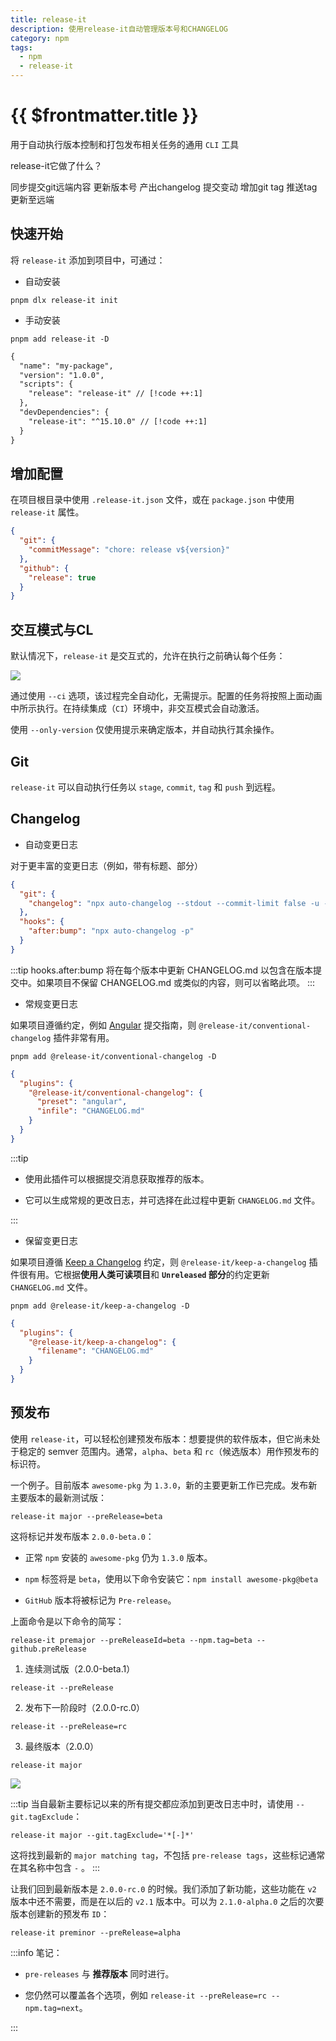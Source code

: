 ```yaml
---
title: release-it
description: 使用release-it自动管理版本号和CHANGELOG
category: npm
tags:
  - npm
  - release-it
---
```



# {{ $frontmatter.title }}


用于自动执行版本控制和打包发布相关任务的通用 `CLI` 工具

release-it它做了什么？

同步提交git远端内容
更新版本号
产出changelog
提交变动
增加git tag
推送tag更新至远端


## 快速开始


将 `release-it` 添加到项目中，可通过：

- 自动安装

```shell
pnpm dlx release-it init
```

- 手动安装

```shell
pnpm add release-it -D
```

```txt
{
  "name": "my-package",
  "version": "1.0.0",
  "scripts": {
    "release": "release-it" // [!code ++:1]
  },
  "devDependencies": {
    "release-it": "^15.10.0" // [!code ++:1]
  }
}
```

## 增加配置


在项目根目录中使用 `.release-it.json` 文件，或在 `package.json` 中使用 `release-it` 属性。

```json lines .release-it.json
{
  "git": {
    "commitMessage": "chore: release v${version}"
  },
  "github": {
    "release": true
  }
}
```

## 交互模式与CL


默认情况下，`release-it` 是交互式的，允许在执行之前确认每个任务：

![](https://github.com/release-it/release-it/blob/main/docs/assets/release-it-interactive.gif?raw=true)

通过使用 `--ci` 选项，该过程完全自动化，无需提示。配置的任务将按照上面动画中所示执行。在持续集成（`CI`）环境中，非交互模式会自动激活。

使用 `--only-version` 仅使用提示来确定版本，并自动执行其余操作。


## Git


`release-it` 可以自动执行任务以 `stage`, `commit`, `tag` 和 `push` 到远程。


## Changelog

- 自动变更日志

对于更丰富的变更日志（例如，带有标题、部分）

```json lines
{
  "git": {
    "changelog": "npx auto-changelog --stdout --commit-limit false -u --template https://raw.githubusercontent.com/release-it/release-it/main/templates/changelog-compact.hbs"
  },
  "hooks": {
    "after:bump": "npx auto-changelog -p"
  }
}
```

:::tip
hooks.after:bump 将在每个版本中更新 CHANGELOG.md 以包含在版本提交中。如果项目不保留 CHANGELOG.md 或类似的内容，则可以省略此项。
:::

- 常规变更日志

如果项目遵循约定，例如 [Angular](https://github.com/angular/angular.js/blob/master/DEVELOPERS.md#commits) 提交指南，则 `@release-it/conventional-changelog` 插件非常有用。

```shell
pnpm add @release-it/conventional-changelog -D
```

```json lines
{
  "plugins": {
    "@release-it/conventional-changelog": {
      "preset": "angular",
      "infile": "CHANGELOG.md"
    }
  }
}
```

:::tip

- 使用此插件可以根据提交消息获取推荐的版本。

- 它可以生成常规的更改日志，并可选择在此过程中更新 `CHANGELOG.md` 文件。

:::

- 保留变更日志

如果项目遵循 [Keep a Changelog](https://keepachangelog.com/zh-CN/1.0.0/) 约定，则 `@release-it/keep-a-changelog` 插件很有用。它根据**使用人类可读项目**和 **`Unreleased` 部分**的约定更新 `CHANGELOG.md` 文件。

```shell
pnpm add @release-it/keep-a-changelog -D
```

```json lines
{
  "plugins": {
    "@release-it/keep-a-changelog": {
      "filename": "CHANGELOG.md"
    }
  }
}
```

## 预发布


使用 `release-it`，可以轻松创建预发布版本：想要提供的软件版本，但它尚未处于稳定的 semver 范围内。通常，`alpha`、`beta` 和 `rc`（候选版本）用作预发布的标识符。

一个例子。目前版本 `awesome-pkg` 为 `1.3.0`，新的主要更新工作已完成。发布新主要版本的最新测试版：

```shell
release-it major --preRelease=beta
```

这将标记并发布版本 `2.0.0-beta.0`：

- 正常 `npm` 安装的 `awesome-pkg` 仍为 `1.3.0` 版本。

- `npm` 标签将是 `beta`，使用以下命令安装它：`npm install awesome-pkg@beta`

- `GitHub` 版本将被标记为 `Pre-release`。

上面命令是以下命令的简写：

```shell
release-it premajor --preReleaseId=beta --npm.tag=beta --github.preRelease
```

1. 连续测试版（2.0.0-beta.1）

```shell
release-it --preRelease
```

2. 发布下一阶段时（2.0.0-rc.0）

```shell
release-it --preRelease=rc
```

3. 最终版本（2.0.0）

```shell
release-it major
```

![](https://github.com/release-it/release-it/blob/main/docs/assets/release-it-prerelease.gif?raw=true)

:::tip
当自最新主要标记以来的所有提交都应添加到更改日志中时，请使用 `--git.tagExclude`：

```shell
release-it major --git.tagExclude='*[-]*'
```

这将找到最新的 `major matching tag`，不包括 `pre-release tags`，这些标记通常在其名称中包含 `-` 。
:::

让我们回到最新版本是 `2.0.0-rc.0` 的时候。我们添加了新功能，这些功能在 `v2` 版本中还不需要，而是在以后的 `v2.1` 版本中。可以为 `2.1.0-alpha.0` 之后的次要版本创建新的预发布 `ID`：

```shell
release-it preminor --preRelease=alpha
```

:::info 笔记：

- `pre-releases` 与 **推荐版本** 同时进行。

- 您仍然可以覆盖各个选项，例如 `release-it --preRelease=rc --npm.tag=next`。

:::

